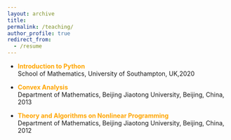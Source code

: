 ```yaml
---
layout: archive
title:  
permalink: /teaching/
author_profile: true
redirect_from:
  - /resume
---
```


 * <span style="color:orange">**Introduction to Python**</span> <br>
School of Mathematics, University of Southampton, UK,2020

 * <span style="color:orange">**Convex Analysis**</span>  <br>
 Department of Mathematics,  Beijing Jiaotong University, Beijing, China, 2013
 
* <span style="color:orange">**Theory and Algorithms on Nonlinear  Programming**</span>   <br>
 Department of Mathematics, Beijing Jiaotong University, Beijing, China, 2012

